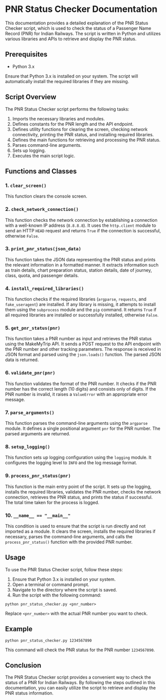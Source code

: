 # PNR Status Checker Documentation

This documentation provides a detailed explanation of the PNR Status Checker script, which is used to check the status of a Passenger Name Record (PNR) for Indian Railways. The script is written in Python and utilizes various libraries and APIs to retrieve and display the PNR status.

## Prerequisites

- Python 3.x

Ensure that Python 3.x is installed on your system. The script will automatically install the required libraries if they are missing.

## Script Overview

The PNR Status Checker script performs the following tasks:

1. Imports the necessary libraries and modules.
2. Defines constants for the PNR length and the API endpoint.
3. Defines utility functions for clearing the screen, checking network connectivity, printing the PNR status, and installing required libraries.
4. Defines the main functions for retrieving and processing the PNR status.
5. Parses command-line arguments.
6. Sets up logging.
7. Executes the main script logic.

## Functions and Classes

### 1. `clear_screen()`

This function clears the console screen.

### 2. `check_network_connection()`

This function checks the network connection by establishing a connection with a well-known IP address (`8.8.8.8`). It uses the `http.client` module to send an HTTP `HEAD` request and returns `True` if the connection is successful, otherwise `False`.

### 3. `print_pnr_status(json_data)`

This function takes the JSON data representing the PNR status and prints the relevant information in a formatted manner. It extracts information such as train details, chart preparation status, station details, date of journey, class, quota, and passenger details.

### 4. `install_required_libraries()`

This function checks if the required libraries (`argparse`, `requests`, and `fake_useragent`) are installed. If any library is missing, it attempts to install them using the `subprocess` module and the `pip` command. It returns `True` if all required libraries are installed or successfully installed, otherwise `False`.

### 5. `get_pnr_status(pnr)`

This function takes a PNR number as input and retrieves the PNR status using the MakeMyTrip API. It sends a POST request to the API endpoint with the PNR number and other tracking parameters. The response is received in JSON format and parsed using the `json.loads()` function. The parsed JSON data is returned.

### 6. `validate_pnr(pnr)`

This function validates the format of the PNR number. It checks if the PNR number has the correct length (10 digits) and consists only of digits. If the PNR number is invalid, it raises a `ValueError` with an appropriate error message.

### 7. `parse_arguments()`

This function parses the command-line arguments using the `argparse` module. It defines a single positional argument `pnr` for the PNR number. The parsed arguments are returned.

### 8. `setup_logging()`

This function sets up logging configuration using the `logging` module. It configures the logging level to `INFO` and the log message format.

### 9. `process_pnr_status(pnr)`

This function is the main entry point of the script. It sets up the logging, installs the required libraries, validates the PNR number, checks the network connection, retrieves the PNR status, and prints the status if successful. The total time taken for the process is logged.

### 10. `__name__ == "__main__"`

This condition is used to ensure that the script is run directly and not imported as a module. It clears the screen, installs the required libraries if necessary, parses the command-line arguments, and calls the `process_pnr_status()` function with the provided PNR number.

## Usage

To use the PNR Status Checker script, follow these steps:

1. Ensure that Python 3.x is installed on your system.
2. Open a terminal or command prompt.
3. Navigate to the directory where the script is saved.
4. Run the script with the following command:

```
python pnr_status_checker.py <pnr_number>
```

Replace `<pnr_number>` with the actual PNR number you want to check.

## Example

```
python pnr_status_checker.py 1234567890
```

This command will check the PNR status for the PNR number `1234567890`.

## Conclusion

The PNR Status Checker script provides a convenient way to check the status of a PNR for Indian Railways. By following the steps outlined in this documentation, you can easily utilize the script to retrieve and display the PNR status information.
